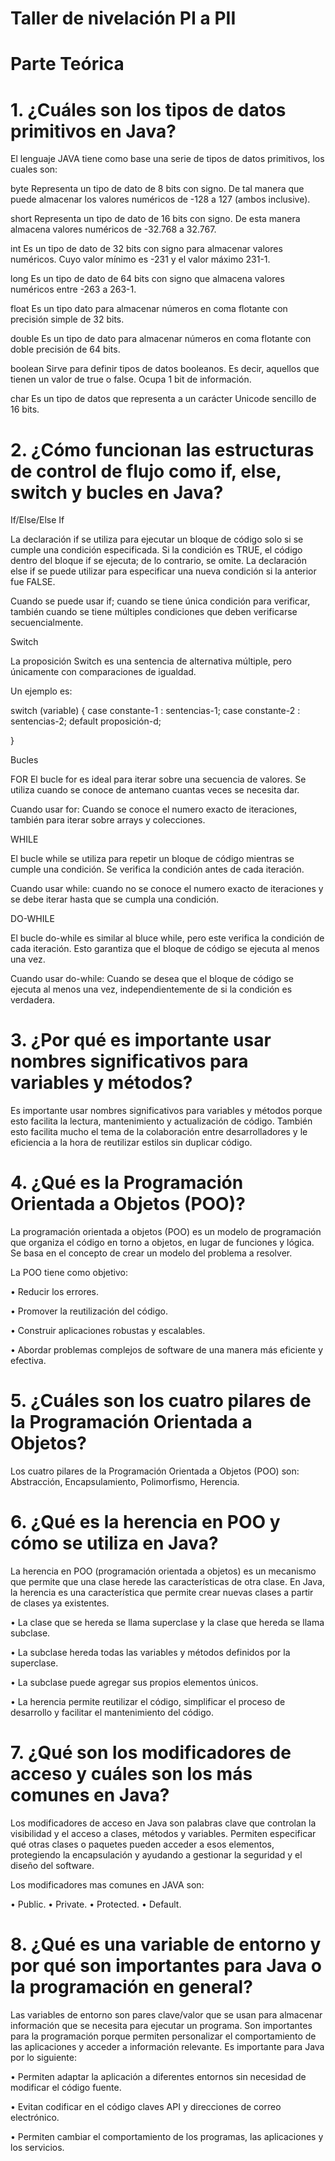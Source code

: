 #  Taller de nivelación PI a PII

#  Parte Teórica
#  1. ¿Cuáles son los tipos de datos primitivos en Java?

El lenguaje JAVA tiene como base una serie de tipos de datos primitivos, los cuales son:

byte
Representa un tipo de dato de 8 bits con signo. De tal manera que puede almacenar los valores numéricos de -128 a 127 (ambos inclusive).

short
Representa un tipo de dato de 16 bits con signo. De esta manera almacena valores numéricos de -32.768 a 32.767.

int
Es un tipo de dato de 32 bits con signo para almacenar valores numéricos. Cuyo valor mínimo es -231 y el valor máximo 231-1.

long
Es un tipo de dato de 64 bits con signo que almacena valores numéricos entre -263 a 263-1.

float
Es un tipo dato para almacenar números en coma flotante con precisión simple de 32 bits.

double
Es un tipo de dato para almacenar números en coma flotante con doble precisión de 64 bits.

boolean
Sirve para definir tipos de datos booleanos. Es decir, aquellos que tienen un valor de true o false. Ocupa 1 bit de información.

char
Es un tipo de datos que representa a un carácter Unicode sencillo de 16 bits.

#  2. ¿Cómo funcionan las estructuras de control de flujo como if, else, switch y bucles en Java?

If/Else/Else If

La declaración if se utiliza para ejecutar un bloque de código solo si se cumple una condición especificada. Si la condición es TRUE, el código dentro del bloque if se ejecuta; de lo contrario, se omite. La declaración else if se puede utilizar para especificar una nueva condición si la anterior fue FALSE.

Cuando se puede usar if; cuando se tiene única condición para verificar, también cuando se tiene múltiples condiciones que deben verificarse secuencialmente.

Switch

La proposición Switch es una sentencia de alternativa múltiple, pero únicamente con comparaciones de igualdad.

Un ejemplo es:

  switch (variable) { 
  case  constante-1 :  sentencias-1;
  case  constante-2 :  sentencias-2;
  default  proposición-d;
  
}

Bucles

FOR
El bucle for es ideal para iterar sobre una secuencia de valores. Se utiliza cuando se conoce de antemano cuantas veces se necesita dar.

Cuando usar for: Cuando se conoce el numero exacto de iteraciones, también para iterar sobre arrays y colecciones.

WHILE

El bucle while se utiliza para repetir un bloque de código mientras se cumple una condición. Se verifica la condición antes de cada iteración.

Cuando usar while: cuando no se conoce el numero exacto de iteraciones y se debe iterar hasta que se cumpla una condición.

DO-WHILE

El bucle do-while es similar al bluce while, pero este verifica la condición de cada iteración. Esto garantiza que el bloque de código se ejecuta al menos una vez.

Cuando usar do-while: Cuando se desea que el bloque de código se ejecuta al menos una vez, independientemente de si la condición es verdadera.

# 3. ¿Por qué es importante usar nombres significativos para variables y métodos?

Es importante usar nombres significativos para variables y métodos porque esto facilita la lectura, mantenimiento y actualización de código. También esto facilita mucho el tema de la colaboración entre desarrolladores y le eficiencia a la hora de reutilizar estilos sin duplicar código.

# 4. ¿Qué es la Programación Orientada a Objetos (POO)?

La programación orientada a objetos (POO) es un modelo de programación que organiza el código en torno a objetos, en lugar de funciones y lógica. Se basa en el concepto de crear un modelo del problema a resolver. 

La POO tiene como objetivo: 

•	Reducir los errores.

•	Promover la reutilización del código.

•	Construir aplicaciones robustas y escalables.

•	Abordar problemas complejos de software de una manera más eficiente y efectiva.

# 5. ¿Cuáles son los cuatro pilares de la Programación Orientada a Objetos?

Los cuatro pilares de la Programación Orientada a Objetos (POO) son: Abstracción, Encapsulamiento, Polimorfismo, Herencia.

# 6. ¿Qué es la herencia en POO y cómo se utiliza en Java?

La herencia en POO (programación orientada a objetos) es un mecanismo que permite que una clase herede las características de otra clase. En Java, la herencia es una característica que permite crear nuevas clases a partir de clases ya existentes.

•	La clase que se hereda se llama superclase y la clase que hereda se llama subclase.
 
•	La subclase hereda todas las variables y métodos definidos por la superclase. 

•	La subclase puede agregar sus propios elementos únicos.
 
•	La herencia permite reutilizar el código, simplificar el proceso de desarrollo y facilitar el mantenimiento del código.

# 7. ¿Qué son los modificadores de acceso y cuáles son los más comunes en Java?

Los modificadores de acceso en Java son palabras clave que controlan la visibilidad y el acceso a clases, métodos y variables. Permiten especificar qué otras clases o paquetes pueden acceder a esos elementos, protegiendo la encapsulación y ayudando a gestionar la seguridad y el diseño del software.

Los modificadores mas comunes en JAVA son:

•	Public.
•	Private.
•	Protected.
•	Default.

# 8. ¿Qué es una variable de entorno y por qué son importantes para Java o la programación en general?

Las variables de entorno son pares clave/valor que se usan para almacenar información que se necesita para ejecutar un programa. Son importantes para la programación porque permiten personalizar el comportamiento de las aplicaciones y acceder a información relevante. Es importante para Java por lo siguiente:

•	Permiten adaptar la aplicación a diferentes entornos sin necesidad de modificar el código fuente. 

•	Evitan codificar en el código claves API y direcciones de correo electrónico. 

•	Permiten cambiar el comportamiento de los programas, las aplicaciones y los servicios.

